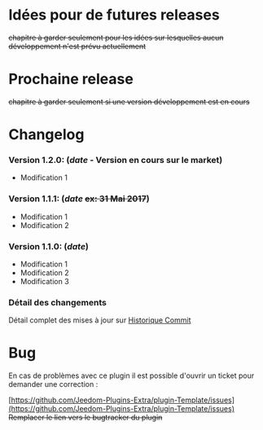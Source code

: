 # Idées pour de futures releases

~~chapitre à garder seulement pour les idées sur lesquelles aucun développement n'est prévu actuellement~~

# Prochaine release

~~chapitre à garder seulement si une version développement est en cours~~

# Changelog

### Version 1.2.0:  (**_date_** - Version en cours sur le market)

* Modification 1

### Version 1.1.1:  (**_date_** ~~ex: 31 Mai 2017~~)

* Modification 1
* Modification 2

### Version 1.1.0:  (**_date_**)

* Modification 1
* Modification 2
* Modification 3

### Détail des changements

Détail complet des mises à jour sur [Historique Commit](https://github.com/Jeedom-Plugins-Extra/plugin-Template/commits/master)

# Bug

En cas de problèmes avec ce plugin il est possible d'ouvrir un ticket pour demander une correction :

[https://github.com/Jeedom-Plugins-Extra/plugin-Template/issues](https://github.com/Jeedom-Plugins-Extra/plugin-Template/issues)
~~Remplacer le lien vers le bugtracker du plugin~~
